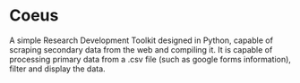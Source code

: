 # Coeus
A simple Research Development Toolkit designed in Python, capable of scraping secondary data from the web and compiling it. It is capable of processing primary data from a .csv file (such as google forms information), filter and display the data.
